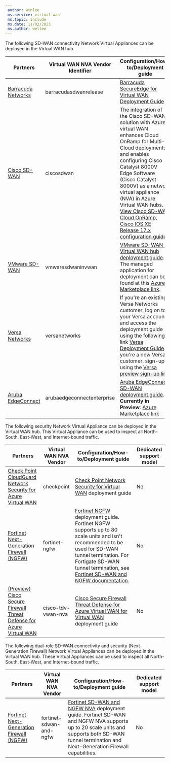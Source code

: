 ```yaml
---
 author: wtnlee
 ms.service: virtual-wan
 ms.topic: include
 ms.date: 11/02/2023
 ms.author: wellee
---
```


The following SD-WAN connectivity Network Virtual Appliances can be deployed in the Virtual WAN hub.

|Partners|Virtual WAN NVA Vendor Identifier|Configuration/How-to/Deployment guide| Dedicated support model |
|---|---| ---| --- |
|[Barracuda Networks](https://azuremarketplace.microsoft.com/marketplace/apps/barracudanetworks.barracuda_cloudgenwan_gateway?tab=Overviewus/marketplace/apps/barracudanetworks.barracuda_cloudgenwan_gateway?tab=Overview)| barracudasdwanrelease| [Barracuda SecureEdge for Virtual WAN Deployment Guide](https://campus.barracuda.com/product/secureedge/doc/98223577/how-to-create-a-barracuda-secureedge-service-in-microsoft-azure)|  Yes|
|[Cisco SD-WAN](https://aka.ms/ciscoMarketPlaceOffer)| ciscosdwan|The integration of the Cisco SD-WAN solution with Azure virtual WAN enhances Cloud OnRamp for Multi-Cloud deployments and enables configuring Cisco Catalyst 8000V Edge Software (Cisco Catalyst 8000V) as a network virtual appliance (NVA) in Azure Virtual WAN hubs. [View Cisco SD-WAN Cloud OnRamp, Cisco IOS XE Release 17.x configuration guide](https://www.cisco.com/c/en/us/td/docs/routers/sdwan/configuration/cloudonramp/ios-xe-17/cloud-onramp-book-xe/cloud-onramp-multi-cloud.html#Cisco_Concept.dita_c61e0e7a-fff8-4080-afee-47b81e8df701) | Yes|
|[VMware SD-WAN ](https://sdwan.vmware.com/partners/microsoft) | vmwaresdwaninvwan | [VMware SD-WAN in Virtual WAN hub deployment guide](https://docs.vmware.com/en/VMware-SD-WAN/index.html). The managed application for deployment can be found at this [Azure Marketplace link](https://azuremarketplace.microsoft.com/marketplace/apps/velocloud.vmware_sdwan_in_vwan).| Yes|
| [Versa Networks](https://versa-networks.com/partners/microsoft-azure.php) |versanetworks| If you're an existing Versa Networks customer, log on to your Versa account and access the deployment guide using the following link [Versa Deployment Guide](https://docs.versa-networks.com/Special:AuthenticationProviders?returntotitle=Getting_Started%2FDeployment_and_Initial_Configuration%2FBranch_Deployment%2FInitial_Configuration%2FInstall_a_VOS_Cloud_Gateway_on_an_Azure_Virtual_WAN). If you're a new Versa customer, sign-up using the [Versa preview sign-up link](https://versa-networks.com/demo/). | Yes |
| [Aruba EdgeConnect](https://www.arubanetworks.com/products/sd-wan/edgeconnect) |arubaedgeconnectenterprise| [Aruba EdgeConnect SD-WAN deployment guide](https://www.arubanetworks.com/techdocs/sdwan/docs/deployments/). **Currently in Preview**: [Azure Marketplace link](https://portal.azure.com/#create/silver-peak-systems.aruba_edgeconnect_enterprise_in_vwan_apparuba_edgeconnect_enterprise_in_vwan_v1)| No|

The following security Network Virtual Appliance can be deployed in the Virtual WAN hub. This Virtual Appliance can be used to inspect all North-South, East-West, and Internet-bound traffic.

|Partners| Virtual WAN NVA Vendor | Configuration/How-to/Deployment guide| Dedicated support model |
|---|---| --- | ---|
|[Check Point CloudGuard Network Security for Azure Virtual WAN](https://www.checkpoint.com/cloudguard/microsoft-azure-security/wan/) | checkpoint| [Check Point Network Security for Virtual WAN](https://sc1.checkpoint.com/documents/IaaS/WebAdminGuides/EN/CP_CloudGuard_Network_for_Azure_vWAN/Default.htm) deployment guide | No |
|[Fortinet Next-Generation Firewall (NGFW)](https://www.fortinet.com/products/next-generation-firewall)| fortinet-ngfw|[Fortinet NGFW](https://aka.ms/fortinetngfwdocumentation) deployment guide.  Fortinet NGFW supports up to 80 scale units and isn't recommended to be used for SD-WAN tunnel termination. For Fortigate SD-WAN tunnel termination, see [Fortinet SD-WAN and NGFW documentation](https://aka.ms/fortinetdualroledocumentation). | No|
|[(Preview) Cisco Secure Firewall Threat Defense for Azure Virtual WAN](https://azuremarketplace.microsoft.com/marketplace/apps/cisco.cisco-tdv-for-vwan?tab=Overview) | cisco-tdv-vwan-nva| [Cisco Secure Firewall Threat Defense for Azure Virtual WAN for Virtual WAN](https://www.cisco.com/c/en/us/td/docs/security/firepower/quick_start/consolidated_ftdv_gsg/ftdv-gsg/m-ftdv-azure-gsg.html#topic_kcy_l1r_szb-tdv_on_azure_vWAN) deployment guide | No |

The following dual-role SD-WAN connectivity and security (Next-Generation Firewall) Network Virtual Appliances can be deployed in the Virtual WAN hub. These Virtual Appliances can be used to inspect all North-South, East-West, and Internet-bound traffic.

|Partners|Virtual WAN NVA Vendor | Configuration/How-to/Deployment guide| Dedicated support model |
|---|---| --- | ---|
| [Fortinet Next-Generation Firewall (NGFW)](https://www.fortinet.com/products/next-generation-firewall) |fortinet-sdwan-and-ngfw| [Fortinet SD-WAN and NGFW NVA](https://aka.ms/fortinetdualroledocumentation) deployment guide. Fortinet SD-WAN and NGFW NVA supports up to 20 scale units and supports both SD-WAN tunnel termination and Next-Generation Firewall capabilities. | No |
